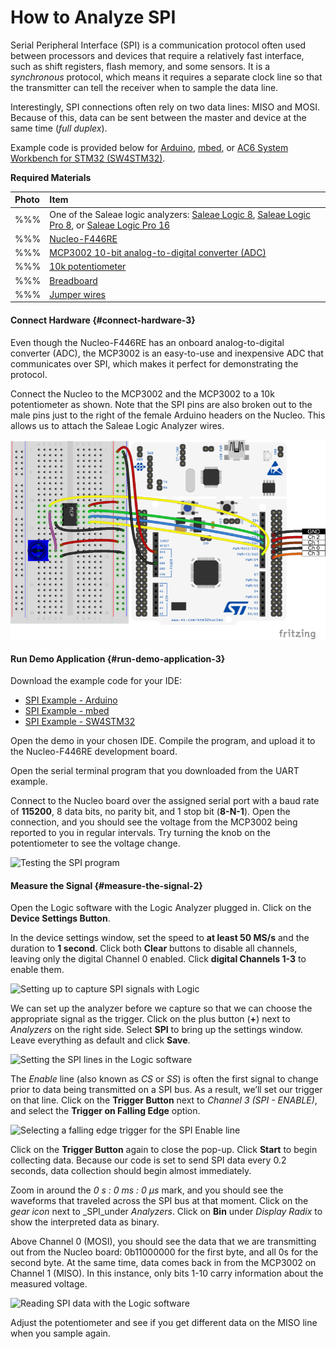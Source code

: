 # How to Analyze SPI

Serial Peripheral Interface \(SPI\) is a communication protocol often used between processors and devices that require a relatively fast interface, such as shift registers, flash memory, and some sensors. It is a _synchronous_ protocol, which means it requires a separate clock line so that the transmitter can tell the receiver when to sample the data line.

Interestingly, SPI connections often rely on two data lines: MISO and MOSI. Because of this, data can be sent between the master and device at the same time \(_full duplex_\).

Example code is provided below for [Arduino](https://www.arduino.cc/), [mbed](https://os.mbed.com/), or [AC6 System Workbench for STM32 \(SW4STM32\)](http://www.openstm32.org/).

**Required Materials**

| Photo | Item |
| :--- | :--- |
| %%% | One of the Saleae logic analyzers: [Saleae Logic 8](https://usd.saleae.com/products/saleae-logic-8), [Saleae Logic Pro 8](https://usd.saleae.com/products/saleae-logic-pro-8), or [Saleae Logic Pro 16](https://usd.saleae.com/products/saleae-logic-pro-16)​ |
| %%% | ​[Nucleo-F446RE](https://www.digikey.com/product-detail/en/stmicroelectronics/NUCLEO-F446RE/497-15882-ND/5347712)​ |
| %%% | [MCP3002 10-bit analog-to-digital converter \(ADC\)](https://www.digikey.com/product-detail/en/microchip-technology/MCP3002-I-P/MCP3002-I-P-ND/319412) |
| %%% | [10k potentiometer](https://www.digikey.com/product-detail/en/sparkfun-electronics/COM-09806/1568-1616-ND/7319606) |
| %%% | [Breadboard](https://www.digikey.com/product-detail/en/bud-industries/BB-32621/377-2094-ND/4156445) |
| %%% | [Jumper wires](https://www.digikey.com/product-detail/en/sparkfun-electronics/PRT-12795/1568-1512-ND/5993860) |

#### Connect Hardware {#connect-hardware-3}

Even though the Nucleo-F446RE has an onboard analog-to-digital converter \(ADC\), the MCP3002 is an easy-to-use and inexpensive ADC that communicates over SPI, which makes it perfect for demonstrating the protocol.

Connect the Nucleo to the MCP3002 and the MCP3002 to a 10k potentiometer as shown. Note that the SPI pins are also broken out to the male pins just to the right of the female Arduino headers on the Nucleo. This allows us to attach the Saleae Logic Analyzer wires.

![Fritzing diagram showing how to connect the Saleae logic analyzer to the Nucleo board](../.gitbook/assets/spi_circuit_fritzing.png)

#### Run Demo Application {#run-demo-application-3}

Download the example code for your IDE:

* [SPI Example - Arduino](http://localhost:4000/assets/code/spi_example_arduino.zip)
* [SPI Example - mbed](http://localhost:4000/assets/code/spi_example_mbed.zip)
* [SPI Example - SW4STM32](http://localhost:4000/assets/code/spi_example_sw4stm32.zip)

Open the demo in your chosen IDE. Compile the program, and upload it to the Nucleo-F446RE development board.

Open the serial terminal program that you downloaded from the UART example.

Connect to the Nucleo board over the assigned serial port with a baud rate of **115200**, 8 data bits, no parity bit, and 1 stop bit \(**8-N-1**\). Open the connection, and you should see the voltage from the MCP3002 being reported to you in regular intervals. Try turning the knob on the potentiometer to see the voltage change.

![Testing the SPI program](http://localhost:4000/assets/images/getting-started/screen_21.png?style=center)

#### Measure the Signal {#measure-the-signal-2}

Open the Logic software with the Logic Analyzer plugged in. Click on the **Device Settings Button**.

In the device settings window, set the speed to **at least 50 MS/s** and the duration to **1 second**. Click both **Clear** buttons to disable all channels, leaving only the digital Channel 0 enabled. Click **digital Channels 1-3** to enable them.

![Setting up to capture SPI signals with Logic](http://localhost:4000/assets/images/getting-started/screen_22.png?style=center)

We can set up the analyzer before we capture so that we can choose the appropriate signal as the trigger. Click on the plus button \(**+**\) next to _Analyzers_ on the right side. Select **SPI** to bring up the settings window. Leave everything as default and click **Save**.

![Setting the SPI lines in the Logic software](http://localhost:4000/assets/images/getting-started/screen_23.png?style=center)

The _Enable_ line \(also known as _CS_ or _SS_\) is often the first signal to change prior to data being transmitted on a SPI bus. As a result, we’ll set our trigger on that line. Click on the **Trigger Button** next to _Channel 3 \(SPI - ENABLE\)_, and select the **Trigger on Falling Edge** option.

![Selecting a falling edge trigger for the SPI Enable line](http://localhost:4000/assets/images/getting-started/screen_24.png?style=center)

Click on the **Trigger Button** again to close the pop-up. Click **Start** to begin collecting data. Because our code is set to send SPI data every 0.2 seconds, data collection should begin almost immediately.

Zoom in around the _0 s : 0 ms : 0 μs_ mark, and you should see the waveforms that traveled across the SPI bus at that moment. Click on the _gear icon_ next to _SPI_under _Analyzers_. Click on **Bin** under _Display Radix_ to show the interpreted data as binary.

Above Channel 0 \(MOSI\), you should see the data that we are transmitting out from the Nucleo board: 0b11000000 for the first byte, and all 0s for the second byte. At the same time, data comes back in from the MCP3002 on Channel 1 \(MISO\). In this instance, only bits 1-10 carry information about the measured voltage.

![Reading SPI data with the Logic software](http://localhost:4000/assets/images/getting-started/screen_25.png?style=center)

Adjust the potentiometer and see if you get different data on the MISO line when you sample again.

